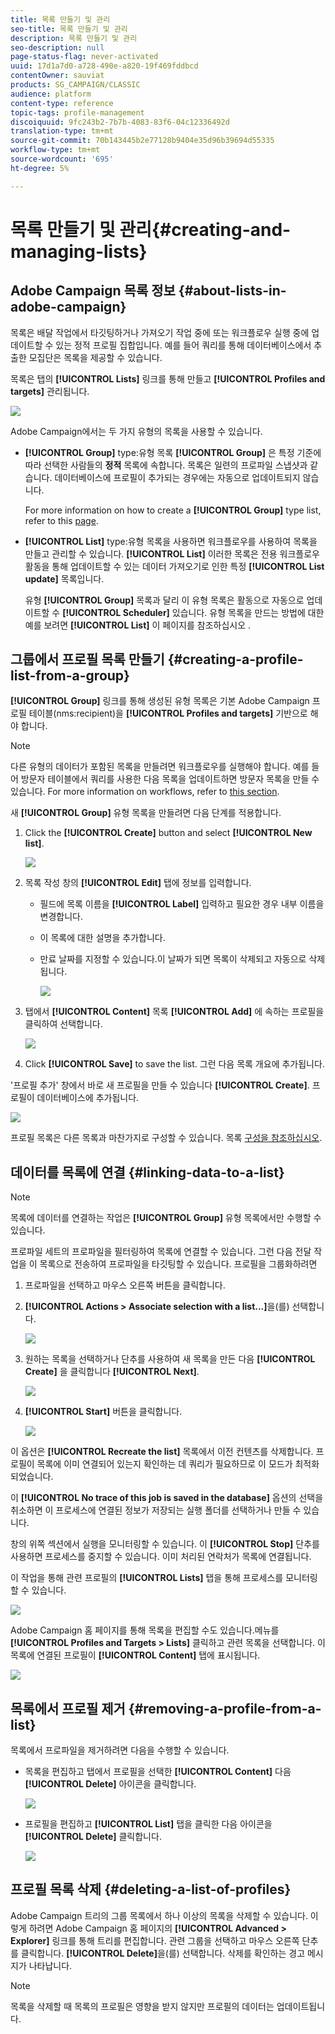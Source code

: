 ```yaml
---
title: 목록 만들기 및 관리
seo-title: 목록 만들기 및 관리
description: 목록 만들기 및 관리
seo-description: null
page-status-flag: never-activated
uuid: 17d1a7d0-a728-490e-a820-19f469fddbcd
contentOwner: sauviat
products: SG_CAMPAIGN/CLASSIC
audience: platform
content-type: reference
topic-tags: profile-management
discoiquuid: 9fc243b2-7b7b-4083-83f6-04c12336492d
translation-type: tm+mt
source-git-commit: 70b143445b2e77128b9404e35d96b39694d55335
workflow-type: tm+mt
source-wordcount: '695'
ht-degree: 5%

---
```



# 목록 만들기 및 관리{#creating-and-managing-lists}

## Adobe Campaign 목록 정보 {#about-lists-in-adobe-campaign}

목록은 배달 작업에서 타깃팅하거나 가져오기 작업 중에 또는 워크플로우 실행 중에 업데이트할 수 있는 정적 프로필 집합입니다. 예를 들어 쿼리를 통해 데이터베이스에서 추출한 모집단은 목록을 제공할 수 있습니다.



목록은 탭의 **[!UICONTROL Lists]** 링크를 통해 만들고 **[!UICONTROL Profiles and targets]** 관리됩니다.

![](assets/s_ncs_user_interface_group_link.png)

Adobe Campaign에서는 두 가지 유형의 목록을 사용할 수 있습니다.

* **[!UICONTROL Group]** type:유형 목록 **[!UICONTROL Group]** 은 특정 기준에 따라 선택한 사람들의 **정적** 목록에 속합니다. 목록은 일련의 프로파일 스냅샷과 같습니다. 데이터베이스에 프로필이 추가되는 경우에는 자동으로 업데이트되지 않습니다.

   For more information on how to create a **[!UICONTROL Group]** type list, refer to this [page](#creating-a-profile-list-from-a-group).

* **[!UICONTROL List]** type:유형 목록을 사용하면 워크플로우를 사용하여 목록을 만들고 관리할 수 있습니다. **[!UICONTROL List]** 이러한 목록은 전용 워크플로우 활동을 통해 업데이트할 수 있는 데이터 가져오기로 인한 특정 **[!UICONTROL List update]** 목록입니다.

   유형 **[!UICONTROL Group]** 목록과 달리 이 유형 목록은 활동으로 자동으로 업데이트할 수 **[!UICONTROL Scheduler]** 있습니다. 유형 목록을 만드는 방법에 대한 예를 보려면 **[!UICONTROL List]** 이 페이지를 참조하십시오 [](../../workflow/using/list-update.md).

## 그룹에서 프로필 목록 만들기 {#creating-a-profile-list-from-a-group}

**[!UICONTROL Group]** 링크를 통해 생성된 유형 목록은 기본 Adobe Campaign 프로필 테이블(nms:recipient)을 **[!UICONTROL Profiles and targets]** 기반으로 해야 합니다.

>[!NOTE]
>
>다른 유형의 데이터가 포함된 목록을 만들려면 워크플로우를 실행해야 합니다. 예를 들어 방문자 테이블에서 쿼리를 사용한 다음 목록을 업데이트하면 방문자 목록을 만들 수 있습니다. For more information on workflows, refer to [this section](../../workflow/using/about-workflows.md).

새 **[!UICONTROL Group]** 유형 목록을 만들려면 다음 단계를 적용합니다.

1. Click the **[!UICONTROL Create]** button and select **[!UICONTROL New list]**.

   ![](assets/s_ncs_user_new_group.png)

1. 목록 작성 창의 **[!UICONTROL Edit]** 탭에 정보를 입력합니다.

   * 필드에 목록 이름을 **[!UICONTROL Label]** 입력하고 필요한 경우 내부 이름을 변경합니다.
   * 이 목록에 대한 설명을 추가합니다.
   * 만료 날짜를 지정할 수 있습니다.이 날짜가 되면 목록이 삭제되고 자동으로 삭제됩니다.

      ![](assets/list_expiration_date.png)

1. 탭에서 **[!UICONTROL Content]** 목록 **[!UICONTROL Add]** 에 속하는 프로필을 클릭하여 선택합니다.

   ![](assets/s_ncs_user_add_group.png)

1. Click **[!UICONTROL Save]** to save the list. 그런 다음 목록 개요에 추가됩니다.

&#39;프로필 추가&#39; 창에서 바로 새 프로필을 만들 수 있습니다 **[!UICONTROL Create]**. 프로필이 데이터베이스에 추가됩니다.

![](assets/s_ncs_user_new_recipient_from_group.png)

프로필 목록은 다른 목록과 마찬가지로 구성할 수 있습니다. 목록 [구성을 참조하십시오](../../platform/using/adobe-campaign-workspace.md#configuring-lists).

## 데이터를 목록에 연결 {#linking-data-to-a-list}

>[!NOTE]
>
>목록에 데이터를 연결하는 작업은 **[!UICONTROL Group]** 유형 목록에서만 수행할 수 있습니다.

프로파일 세트의 프로파일을 필터링하여 목록에 연결할 수 있습니다. 그런 다음 전달 작업을 이 목록으로 전송하여 프로파일을 타깃팅할 수 있습니다. 프로필을 그룹화하려면

1. 프로파일을 선택하고 마우스 오른쪽 버튼을 클릭합니다.
1. **[!UICONTROL Actions > Associate selection with a list...]**&#x200B;을(를) 선택합니다.

   ![](assets/s_ncs_user_add_selection_to_group.png)

1. 원하는 목록을 선택하거나 단추를 사용하여 새 목록을 만든 다음 **[!UICONTROL Create]** 을 클릭합니다 **[!UICONTROL Next]**.

   ![](assets/s_ncs_user_add_selection_to_group_2.png)

1. **[!UICONTROL Start]** 버튼을 클릭합니다.

   ![](assets/s_ncs_user_add_selection_to_group_3.png)

이 옵션은 **[!UICONTROL Recreate the list]** 목록에서 이전 컨텐츠를 삭제합니다. 프로필이 목록에 이미 연결되어 있는지 확인하는 데 쿼리가 필요하므로 이 모드가 최적화되었습니다.

이 **[!UICONTROL No trace of this job is saved in the database]** 옵션의 선택을 취소하면 이 프로세스에 연결된 정보가 저장되는 실행 폴더를 선택하거나 만들 수 있습니다.

창의 위쪽 섹션에서 실행을 모니터링할 수 있습니다. 이 **[!UICONTROL Stop]** 단추를 사용하면 프로세스를 중지할 수 있습니다. 이미 처리된 연락처가 목록에 연결됩니다.

이 작업을 통해 관련 프로필의 **[!UICONTROL Lists]** 탭을 통해 프로세스를 모니터링할 수 있습니다.

![](assets/s_ncs_user_add_selection_to_group_4.png)

Adobe Campaign 홈 페이지를 통해 목록을 편집할 수도 있습니다.메뉴를 **[!UICONTROL Profiles and Targets > Lists]** 클릭하고 관련 목록을 선택합니다. 이 목록에 연결된 프로필이 **[!UICONTROL Content]** 탭에 표시됩니다.

![](assets/s_ncs_user_add_selection_to_group_5.png)

## 목록에서 프로필 제거 {#removing-a-profile-from-a-list}

목록에서 프로파일을 제거하려면 다음을 수행할 수 있습니다.

* 목록을 편집하고 탭에서 프로필을 선택한 **[!UICONTROL Content]** 다음 **[!UICONTROL Delete]** 아이콘을 클릭합니다.

   ![](assets/list_remove_a_recipient.png)

* 프로필을 편집하고 **[!UICONTROL List]** 탭을 클릭한 다음 아이콘을 **[!UICONTROL Delete]** 클릭합니다.

   ![](assets/recipient_remove_a_list.png)

## 프로필 목록 삭제 {#deleting-a-list-of-profiles}

Adobe Campaign 트리의 그룹 목록에서 하나 이상의 목록을 삭제할 수 있습니다. 이렇게 하려면 Adobe Campaign 홈 페이지의 **[!UICONTROL Advanced > Explorer]** 링크를 통해 트리를 편집합니다. 관련 그룹을 선택하고 마우스 오른쪽 단추를 클릭합니다. **[!UICONTROL Delete]**&#x200B;을(를) 선택합니다. 삭제를 확인하는 경고 메시지가 나타납니다.

>[!NOTE]
>
>목록을 삭제할 때 목록의 프로필은 영향을 받지 않지만 프로필의 데이터는 업데이트됩니다.

